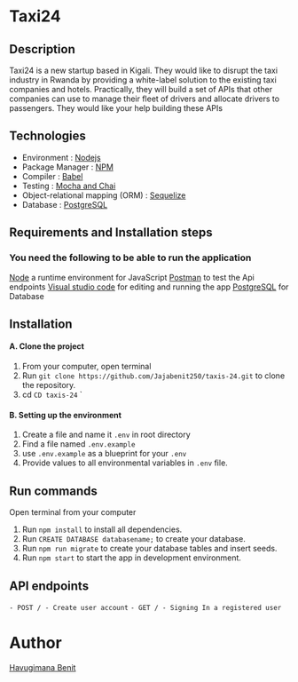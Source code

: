 # Taxi24
## Description
Taxi24 is a new startup based in Kigali. They would like to disrupt the taxi industry in Rwanda by providing a white-label solution to the
existing taxi companies and hotels. Practically, they will build a set of APIs that other companies can use to manage their fleet of drivers and
allocate drivers to passengers. They would like your help building these APIs
## Technologies
- Environment : [Nodejs](https://nodejs.org/)
- Package Manager : [NPM](https://www.npmjs.com)
- Compiler : [Babel](https://babeljs.io/)
- Testing : [Mocha and Chai](https://mochajs.org/)
- Object-relational mapping (ORM) : [Sequelize](https://sequelize.org/)
- Database : [PostgreSQL](https://www.postgresql.org/)
## Requirements and Installation steps
### You need the following to be able to run the application
[Node](https://nodejs.org/en/download/) a runtime environment for JavaScript
[Postman](https://www.getpostman.com/downloads/) to test the Api endpoints
[Visual studio code](https://code.visualstudio.com/download) for editing and running the app
[PostgreSQL](https://www.postgresql.org/download/) for Database
## Installation
#### A. Clone the project
1. From your computer, open terminal 
2. Run `git clone https://github.com/Jajabenit250/taxis-24.git` to clone the repository.
3. cd `CD taxis-24`
`
#### B. Setting up the environment
1. Create a file and name it `.env` in root directory
2. Find a file named `.env.example`
3. use `.env.example` as a blueprint for your `.env`
4. Provide values to all environmental variables in `.env` file.
## Run commands
Open terminal from your computer
1. Run `npm install` to install all dependencies.
2. Run `CREATE DATABASE databasename;` to create your database.
3. Run `npm run migrate` to create your database tables and insert seeds.
5. Run `npm start` to start the app in development environment. 
## API endpoints
`- POST / - Create user account`
`- GET / - Signing In a registered user`
# Author
 [Havugimana Benit](https://github.com/Jajabenit250)